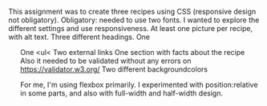 This assignment was to create three recipes using CSS (responsive design not obligatory).
Obligatory: needed to use two fonts.
I wanted to explore the different settings and use responsiveness. 
At least one picture per recipe, with alt text.
Three different headings.
One <ol>
One <ul<
Two external links
One section with facts about the recipe
Also it needed to be validated without any errors on https://validator.w3.org/
Two different backgroundcolors

For me, I'm using flexbox primarily. I experimented with position:relative in some parts, and also with full-width and half-width design.
